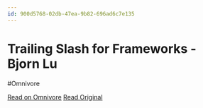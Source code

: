 ```yaml
---
id: 900d5768-02db-47ea-9b82-696ad6c7e135
---
```


# Trailing Slash for Frameworks - Bjorn Lu
#Omnivore

[Read on Omnivore](https://omnivore.app/me/trailing-slash-for-frameworks-bjorn-lu-191d7873b92)
[Read Original](https://bjornlu.com/blog/trailing-slash-for-frameworks)


